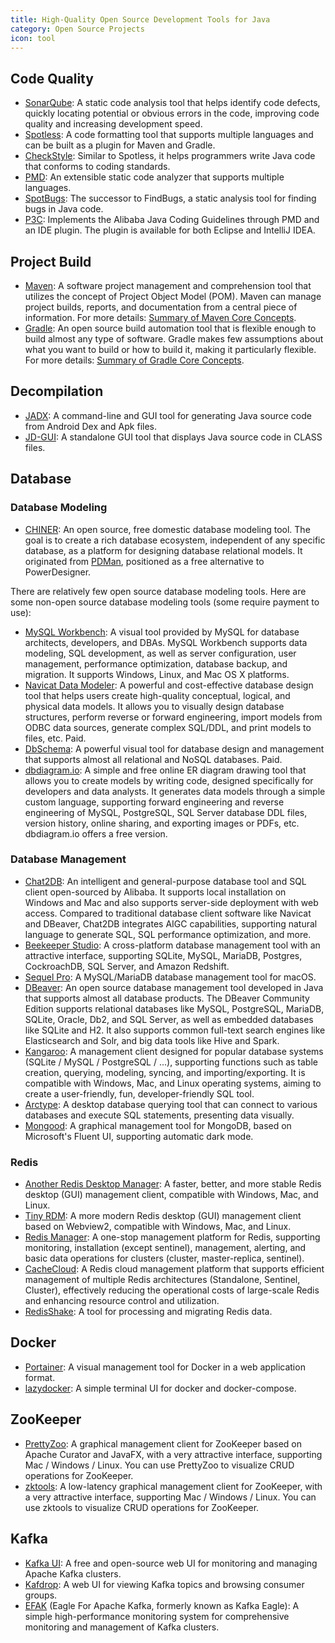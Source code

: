 ```yaml
---
title: High-Quality Open Source Development Tools for Java
category: Open Source Projects
icon: tool
---
```


## Code Quality

- [SonarQube](https://github.com/SonarSource/sonarqube "sonarqube"): A static code analysis tool that helps identify code defects, quickly locating potential or obvious errors in the code, improving code quality and increasing development speed.
- [Spotless](https://github.com/diffplug/spotless): A code formatting tool that supports multiple languages and can be built as a plugin for Maven and Gradle.
- [CheckStyle](https://github.com/checkstyle/checkstyle "checkstyle"): Similar to Spotless, it helps programmers write Java code that conforms to coding standards.
- [PMD](https://github.com/pmd/pmd "pmd"): An extensible static code analyzer that supports multiple languages.
- [SpotBugs](https://github.com/spotbugs/spotbugs "spotbugs"): The successor to FindBugs, a static analysis tool for finding bugs in Java code.
- [P3C](https://github.com/alibaba/p3c "p3c"): Implements the Alibaba Java Coding Guidelines through PMD and an IDE plugin. The plugin is available for both Eclipse and IntelliJ IDEA.

## Project Build

- [Maven](https://maven.apache.org/): A software project management and comprehension tool that utilizes the concept of Project Object Model (POM). Maven can manage project builds, reports, and documentation from a central piece of information. For more details: [Summary of Maven Core Concepts](https://javaguide.cn/tools/maven/maven-core-concepts.html).
- [Gradle](https://gradle.org/): An open source build automation tool that is flexible enough to build almost any type of software. Gradle makes few assumptions about what you want to build or how to build it, making it particularly flexible. For more details: [Summary of Gradle Core Concepts](https://javaguide.cn/tools/gradle/gradle-core-concepts.html).

## Decompilation

- [JADX](https://github.com/skylot/jadx): A command-line and GUI tool for generating Java source code from Android Dex and Apk files.
- [JD-GUI](https://github.com/java-decompiler/jd-gui): A standalone GUI tool that displays Java source code in CLASS files.

## Database

### Database Modeling

- [CHINER](https://gitee.com/robergroup/chiner): An open source, free domestic database modeling tool. The goal is to create a rich database ecosystem, independent of any specific database, as a platform for designing database relational models. It originated from [PDMan](https://gitee.com/robergroup/pdman), positioned as a free alternative to PowerDesigner.

There are relatively few open source database modeling tools. Here are some non-open source database modeling tools (some require payment to use):

- [MySQL Workbench](https://www.mysql.com/products/workbench/): A visual tool provided by MySQL for database architects, developers, and DBAs. MySQL Workbench supports data modeling, SQL development, as well as server configuration, user management, performance optimization, database backup, and migration. It supports Windows, Linux, and Mac OS X platforms.
- [Navicat Data Modeler](https://www.navicat.com.cn/products/navicat-data-modeler): A powerful and cost-effective database design tool that helps users create high-quality conceptual, logical, and physical data models. It allows you to visually design database structures, perform reverse or forward engineering, import models from ODBC data sources, generate complex SQL/DDL, and print models to files, etc. Paid.
- [DbSchema](https://dbschema.com/): A powerful visual tool for database design and management that supports almost all relational and NoSQL databases. Paid.
- [dbdiagram.io](https://dbdiagram.io/home): A simple and free online ER diagram drawing tool that allows you to create models by writing code, designed specifically for developers and data analysts. It generates data models through a simple custom language, supporting forward engineering and reverse engineering of MySQL, PostgreSQL, SQL Server database DDL files, version history, online sharing, and exporting images or PDFs, etc. dbdiagram.io offers a free version.

### Database Management

- [Chat2DB](https://github.com/alibaba/Chat2DB): An intelligent and general-purpose database tool and SQL client open-sourced by Alibaba. It supports local installation on Windows and Mac and also supports server-side deployment with web access. Compared to traditional database client software like Navicat and DBeaver, Chat2DB integrates AIGC capabilities, supporting natural language to generate SQL, SQL performance optimization, and more.
- [Beekeeper Studio](https://github.com/beekeeper-studio/beekeeper-studio): A cross-platform database management tool with an attractive interface, supporting SQLite, MySQL, MariaDB, Postgres, CockroachDB, SQL Server, and Amazon Redshift.
- [Sequel Pro](https://github.com/sequelpro/sequelpro): A MySQL/MariaDB database management tool for macOS.
- [DBeaver](https://github.com/dbeaver/dbeaver): An open source database management tool developed in Java that supports almost all database products. The DBeaver Community Edition supports relational databases like MySQL, PostgreSQL, MariaDB, SQLite, Oracle, Db2, and SQL Server, as well as embedded databases like SQLite and H2. It also supports common full-text search engines like Elasticsearch and Solr, and big data tools like Hive and Spark.
- [Kangaroo](https://gitee.com/dbkangaroo/kangaroo): A management client designed for popular database systems (SQLite / MySQL / PostgreSQL / ...), supporting functions such as table creation, querying, modeling, syncing, and importing/exporting. It is compatible with Windows, Mac, and Linux operating systems, aiming to create a user-friendly, fun, developer-friendly SQL tool.
- [Arctype](https://arctype.com/): A desktop database querying tool that can connect to various databases and execute SQL statements, presenting data visually.
- [Mongood](https://github.com/RenzHoly/Mongood): A graphical management tool for MongoDB, based on Microsoft's Fluent UI, supporting automatic dark mode.

### Redis

- [Another Redis Desktop Manager](https://github.com/qishibo/AnotherRedisDesktopManager/blob/master/README.zh-CN.md): A faster, better, and more stable Redis desktop (GUI) management client, compatible with Windows, Mac, and Linux.
- [Tiny RDM](https://github.com/tiny-craft/tiny-rdm): A more modern Redis desktop (GUI) management client based on Webview2, compatible with Windows, Mac, and Linux.
- [Redis Manager](https://github.com/ngbdf/redis-manager): A one-stop management platform for Redis, supporting monitoring, installation (except sentinel), management, alerting, and basic data operations for clusters (cluster, master-replica, sentinel).
- [CacheCloud](https://github.com/sohutv/cachecloud): A Redis cloud management platform that supports efficient management of multiple Redis architectures (Standalone, Sentinel, Cluster), effectively reducing the operational costs of large-scale Redis and enhancing resource control and utilization.
- [RedisShake](https://github.com/tair-opensource/RedisShake): A tool for processing and migrating Redis data.

## Docker

- [Portainer](https://github.com/portainer/portainer): A visual management tool for Docker in a web application format.
- [lazydocker](https://github.com/jesseduffield/lazydocker): A simple terminal UI for docker and docker-compose.

## ZooKeeper

- [PrettyZoo](https://github.com/vran-dev/PrettyZoo): A graphical management client for ZooKeeper based on Apache Curator and JavaFX, with a very attractive interface, supporting Mac / Windows / Linux. You can use PrettyZoo to visualize CRUD operations for ZooKeeper.
- [zktools](https://zktools.readthedocs.io/en/latest/#installing): A low-latency graphical management client for ZooKeeper, with a very attractive interface, supporting Mac / Windows / Linux. You can use zktools to visualize CRUD operations for ZooKeeper.

## Kafka

- [Kafka UI](https://github.com/provectus/kafka-ui): A free and open-source web UI for monitoring and managing Apache Kafka clusters.
- [Kafdrop](https://github.com/obsidiandynamics/kafdrop): A web UI for viewing Kafka topics and browsing consumer groups.
- [EFAK](https://github.com/smartloli/EFAK) (Eagle For Apache Kafka, formerly known as Kafka Eagle): A simple high-performance monitoring system for comprehensive monitoring and management of Kafka clusters.
